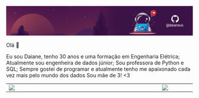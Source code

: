 <img src = "https://github.com/daianeuk/daianeuk/blob/main/daianeucceli.png"> 

Olá 👋

<!--
**daianeuk/daianeuk** is a ✨ _special_ ✨ repository because its `README.md` (this file) appears on your GitHub profile.

Here are some ideas to get you started:

- 🔭 I’m currently working on ...
- 🌱 I’m currently learning ...
- 👯 I’m looking to collaborate on ...
- 🤔 I’m looking for help with ...
- 💬 Ask me about ...
- 📫 How to reach me: ...
- 😄 Pronouns: ...
- ⚡ Fun fact: ...
-->


Eu sou Daiane, tenho 30 anos e uma formação em Engenharia Elétrica;
Atualmente sou engenheira de dados júnior; 
Sou professora de Python e SQL;
Sempre gostei de programar e atualmente tenho me apaixonado cada vez mais pelo mundo dos dados
Sou mãe de 3! <3 


<center>
<table>
    <tr>
        <td><img width="400px" align="left" src="https://github-readme-stats.vercel.app/api/top-langs/?username=daianeuk&hide=html&layout=compact&theme=buefy" /></td>
        <td><img width="495px" align="left" src="https://github-readme-stats.vercel.app/api?username=daianeuk&theme=buefy"/></td>
    </tr>   
</table>
</center>  

